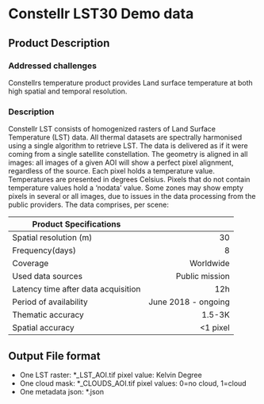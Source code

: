 # Constellr LST30 Demo data


## Product Description

### Addressed challenges
Constellrs temperature product provides Land surface temperature at both high spatial and temporal
resolution.
### Description
Constellr LST consists of homogenized rasters of Land Surface Temperature (LST) data. All thermal
datasets are spectrally harmonised using a single algorithm to retrieve LST.
The data is delivered as if it were coming from a single satellite constellation.
The geometry is aligned in all images: all images of a given AOI will show a perfect pixel alignment,
regardless of the source.
Each pixel holds a temperature value. Temperatures are presented in degrees Celsius.
Pixels that do not contain temperature values hold a ‘nodata’ value. Some zones may show empty pixels in
several or all images, due to issues in the data processing from the public providers. The data comprises,
per scene:




| Product Specifications                |                       |
|---                                    |----:                  |
| Spatial resolution (m)                | 30                    |
| Frequency(days)                       | 8                     |
| Coverage                              | Worldwide             |
| Used data sources                     | Public mission        |
| Latency time after data acquisition   | 12h                   |  
| Period of availability                | June 2018 - ongoing   |
| Thematic accuracy                     |  1.5-3K               |
| Spatial accuracy                      | <1 pixel              |


## Output File format

- One LST raster: *_LST_AOI.tif
    pixel value: Kelvin Degree
- One cloud mask: *_CLOUDS_AOI.tif
    pixel values: 0=no cloud, 1=cloud
- One metadata json: *.json